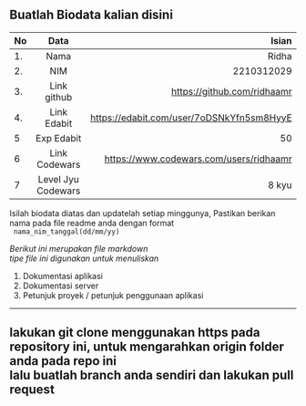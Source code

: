 **Buatlah Biodata kalian disini** <br />
----------------------------------------
|No | Data  | Isian|
|---|:-------:|------:|
|1. |Nama     |   Ridha    |
|2.| NIM        |   2210312029    |
|3. |Link github |  https://github.com/ridhaamr    |
|4.| Link Edabit |   https://edabit.com/user/7oDSNkYfn5sm8HyyE   |
|5|Exp Edabit   |  50     |
|6| Link Codewars|    https://www.codewars.com/users/ridhaamr  |
|7| Level Jyu Codewars| 8 kyu |

Isilah biodata diatas dan updatelah setiap minggunya,
Pastikan berikan nama pada file readme anda dengan format <br/>
`
nama_nim_tanggal(dd/mm/yy)` 

*Berikut ini merupakan file markdown <br/> tipe file ini digunakan untuk menuliskan*
1. Dokumentasi aplikasi
2. Dokumentasi server
3. Petunjuk proyek / petunjuk penggunaan aplikasi
----
**lakukan git clone menggunakan https pada repository ini, untuk mengarahkan origin folder anda pada repo ini<br/> lalu buatlah branch anda sendiri dan lakukan pull request**
----
